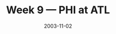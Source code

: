 ---
layout: game
title: Week 9 — PHI at ATL
season: 2003
game_id: 2003_09_PHI_ATL
week: 9
date: 2003-11-02
home_team: ATL
away_team: PHI
final_home: 16
final_away: 23
pbp_url: /assets/data/pbp/2003/2003_09_PHI_ATL.csv.gz
---